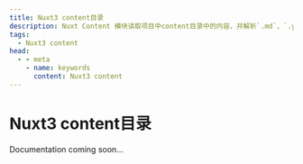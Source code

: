 ```yaml
---
title: Nuxt3 content目录
description: Nuxt Content 模块读取项目中content目录中的内容，并解析`.md`、`.yml`、`.csv`和`.json`文件，为应用程序创建一个基于文件的 CMS。
tags: 
  - Nuxt3 content
head:
  - - meta
    - name: keywords
      content: Nuxt3 content
---
```


# Nuxt3 content目录

Documentation coming soon...
